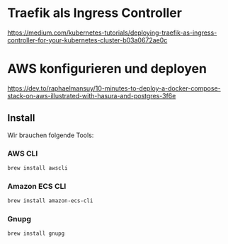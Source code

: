 

# Traefik als Ingress Controller
https://medium.com/kubernetes-tutorials/deploying-traefik-as-ingress-controller-for-your-kubernetes-cluster-b03a0672ae0c


# AWS konfigurieren und deployen
https://dev.to/raphaelmansuy/10-minutes-to-deploy-a-docker-compose-stack-on-aws-illustrated-with-hasura-and-postgres-3f6e

## Install

Wir brauchen folgende Tools:

### AWS CLI
```bash
brew install awscli
```

### Amazon ECS CLI

```bash
brew install amazon-ecs-cli
```


### Gnupg

```bash
brew install gnupg
```